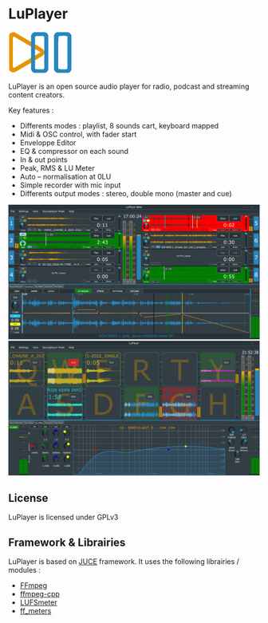 # LuPlayer
<img src="https://github.com/LucienLefebvre/LuPlayer/blob/630cbe81b4bb0aebbb4800ef041b2ef893128627/icon.png" alt="icon" width="128" height="84"/>

LuPlayer is an open source audio player for radio, podcast and streaming content creators.

Key features :
* Differents modes : playlist, 8 sounds cart, keyboard mapped
* Midi & OSC control, with fader start
* Enveloppe Editor
* EQ & compressor on each sound
* In & out points
* Peak, RMS & LU Meter
* Auto – normalisation at 0LU
* Simple recorder with mic input
* Differents output modes : stereo, double mono (master and cue)

![Capture 1](https://github.com/LucienLefebvre/LuPlayer/blob/630cbe81b4bb0aebbb4800ef041b2ef893128627/Screenshots/Capture%201.PNG "Capture 1")
![Capture 2](https://github.com/LucienLefebvre/LuPlayer/blob/630cbe81b4bb0aebbb4800ef041b2ef893128627/Screenshots/Capture%202.PNG "Capture 2")

## License
LuPlayer is licensed under GPLv3

## Framework & Librairies
LuPlayer is based on [JUCE](https://github.com/juce-framework/JUCE) framework.
It uses the following librairies / modules :
* [FFmpeg](https://github.com/FFmpeg/FFmpeg)
* [ffmpeg-cpp](https://github.com/Raveler/ffmpeg-cpp)
* [LUFSmeter](https://github.com/klangfreund/LUFSMeter)
* [ff_meters](https://github.com/ffAudio/ff_meters)
